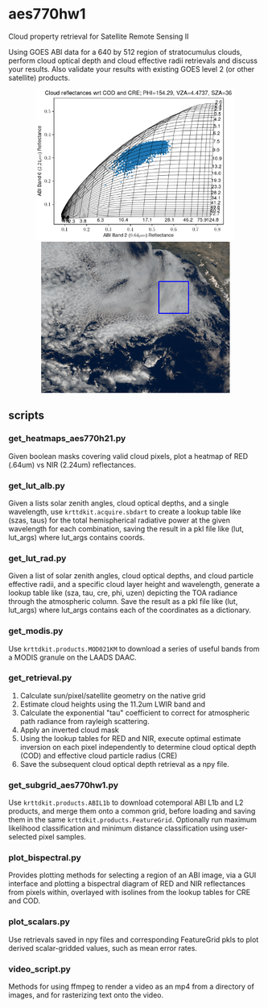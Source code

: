 # aes770hw1

Cloud property retrieval for Satellite Remote Sensing II

Using GOES ABI data for a 640 by 512 region of stratocumulus clouds,
perform cloud optical depth and cloud effective radii retrievals and
discuss your results. Also validate your results with existing GOES
level 2 (or other satellite) products.

<p align="center">
  <img height="300" src="https://github.com/Mitchell-D/aes770hw1/blob/main/report/figs/bispec_seabreeze.png" />
  <img height="300" src="https://github.com/Mitchell-D/aes770hw1/blob/main/report/figs/bispec_seabreeze_domain.png" />
</p>

## scripts

### get\_heatmaps\_aes770h21.py

Given boolean masks covering valid cloud pixels, plot a heatmap of
RED (.64um) vs NIR (2.24um) reflectances.

### get\_lut\_alb.py

Given a lists solar zenith angles, cloud optical depths, and
a single wavelength, use `krttdkit.acquire.sbdart` to create a lookup
table like (szas, taus) for the total hemispherical radiative power
at the given wavelength for each combination, saving the result in
a pkl file like (lut, lut\_args) where lut\_args contains coords.

### get\_lut\_rad.py

Given a list of solar zenith angles, cloud optical depths, and cloud
particle effective radii, and a specific cloud layer height and
wavelength, generate a lookup table like (sza, tau, cre, phi, uzen)
depicting the TOA radiance through the atmospheric column. Save the
result as a pkl file like (lut, lut\_args) where lut\_args contains
each of the coordinates as a dictionary.

### get\_modis.py

Use `krttdkit.products.MOD021KM` to download a series of useful bands
from a MODIS granule on the LAADS DAAC.

### get\_retrieval.py

1. Calculate sun/pixel/satellite geometry on the native grid
2. Estimate cloud heights using the 11.2um LWIR band and
3. Calculate the exponential "tau" coefficient to correct for
   atmospheric path radiance from rayleigh scattering.
4. Apply an inverted cloud mask
5. Using the lookup tables for RED and NIR, execute optimal estimate
   inversion on each pixel independently to determine cloud optical
   depth (COD) and effective cloud particle radius (CRE)
6. Save the subsequent cloud optical depth retrieval as a npy file.

### get\_subgrid\_aes770hw1.py

Use `krttdkit.products.ABIL1b` to download cotemporal ABI L1b and L2
products, and merge them onto a common grid, before loading and
saving them in the same `krttdkit.products.FeatureGrid`. Optionally
run maximum likelihood classification and minimum distance
classification using user-selected pixel samples.

### plot\_bispectral.py

Provides plotting methods for selecting a region of an ABI image, via
a GUI interface and plotting a bispectral diagram of RED and NIR
reflectances from pixels within, overlayed with isolines from the
lookup tables for CRE and COD.

### plot\_scalars.py

Use retrievals saved in npy files and corresponding FeatureGrid pkls
to plot derived scalar-gridded values, such as mean error rates.

### video\_script.py

Methods for using ffmpeg to render a video as an mp4 from a directory
of images, and for rasterizing text onto the video.
